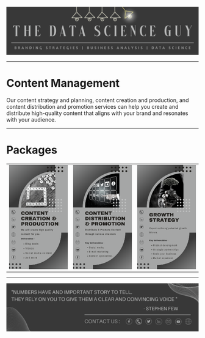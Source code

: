 <p align="center"><a href="https://github.com/Mihir-Ai-lab/The_Data_Science_Guy"><img src="https://github.com/Mihir-Ai-lab/The_Data_Science_Guy/blob/main/Images/Notebook%20Header.png"></a></p>

---
# Content Management


Our content strategy and planning, content creation and production, and content distribution and promotion services can help you create and distribute high-quality content that aligns with your brand and resonates with your audience.

---
# Packages

| | | |
|:--|:--|:--|
| <a href="https://wa.me/p/8797591306978293/917021684214"><img src="https://github.com/Mihir-Ai-lab/The_Data_Science_Guy/blob/main/Services/Content%20Management/Creation%20%26%20Production.png"> | <a href="https://wa.me/p/6751615568187230/917021684214"><img src="https://github.com/Mihir-Ai-lab/The_Data_Science_Guy/blob/main/Services/Content%20Management/Distribution%20%26%20Promotion.png"> | <a href="https://wa.me/p/5822351807801859/917021684214"><img src="https://github.com/Mihir-Ai-lab/The_Data_Science_Guy/blob/main/Services/Business%20Strategy/Growth%20Strategy.png">

---
<p align="center"><a href="https://thedatascienceguy.go.studio/"><img src="https://github.com/Mihir-Ai-lab/The_Data_Science_Guy/blob/main/Images/Notebook%20Footer.png"></a></p>

